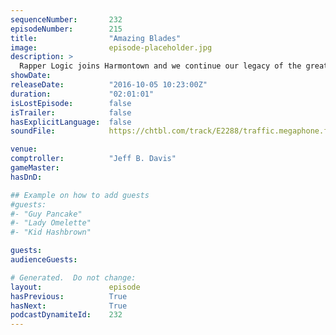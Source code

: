 ```yaml
---
sequenceNumber:       232
episodeNumber:        215
title:                "Amazing Blades"
image:                episode-placeholder.jpg
description: >
  Rapper Logic joins Harmontown and we continue our legacy of the greatest advertising money can buy. Watch the live and on demand at harmontown.com/live!
showDate:             
releaseDate:          "2016-10-05 10:23:00Z"
duration:             "02:01:01"
isLostEpisode:        false
isTrailer:            false
hasExplicitLanguage:  false
soundFile:            https://chtbl.com/track/E2288/traffic.megaphone.fm/STA8945763572.mp3?updated=1559605758

venue:                
comptroller:          "Jeff B. Davis"
gameMaster:           
hasDnD:               

## Example on how to add guests
#guests:
#- "Guy Pancake"
#- "Lady Omelette"
#- "Kid Hashbrown"

guests:
audienceGuests:

# Generated.  Do not change:
layout:               episode
hasPrevious:          True
hasNext:              True
podcastDynamiteId:    232
---
```

